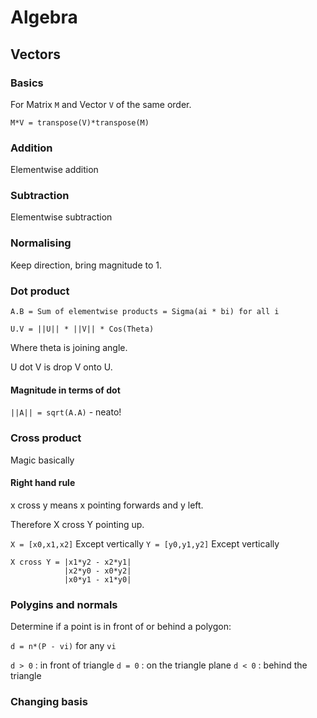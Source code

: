 # Algebra

## Vectors

### Basics

For Matrix `M` and Vector `V` of the same order.

`M*V = transpose(V)*transpose(M)`

### Addition
Elementwise addition

### Subtraction
Elementwise subtraction

### Normalising
Keep direction, bring magnitude to 1.

### Dot product
`A.B = Sum of elementwise products = Sigma(ai * bi) for all i`

`U.V = ||U|| * ||V|| * Cos(Theta)`

Where theta is joining angle.

U dot V is drop V onto U.

#### Magnitude in terms of dot
`||A|| = sqrt(A.A)` - neato!

### Cross product
Magic basically


#### Right hand rule
x cross y means x pointing forwards and y left.

Therefore X cross Y pointing up.

`X = [x0,x1,x2]` Except vertically
`Y = [y0,y1,y2]` Except vertically

```
X cross Y = |x1*y2 - x2*y1|
            |x2*y0 - x0*y2|
            |x0*y1 - x1*y0|
```

### Polygins and normals
Determine if a point is in front of or behind a polygon:

`d = n*(P - vi)` for any `vi`

`d > 0` : in front of triangle
`d = 0` : on the triangle plane
`d < 0` : behind the triangle
### Changing basis
